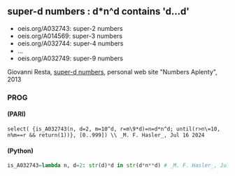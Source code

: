 ## super-d numbers :  d*n^d contains 'd...d'
* oeis.org/A032743: super-2 numbers
* oeis.org/A014569: super-3 numbers
* oeis.org/A032744: super-4 numbers
* ...
* oeis.org/A032749: super-9 numbers

Giovanni Resta, <a href="https://www.numbersaplenty.com/set/super-d_number/">super-d numbers</a>, personal web site "Numbers Aplenty", 2013

### PROG	
#### (PARI)
```PARI/GP
select( {is_A032743(n, d=2, m=10^d, r=m\9*d)=n=d*n^d; until(r>n\=10, n%m==r && return(1))}, [0..999]) \\ _M. F. Hasler_, Jul 16 2024
```
#### (Python)
```Python
is_A032743=lambda n, d=2: str(d)*d in str(d*n**d) # _M. F. Hasler_, Jul 16 2024
```
